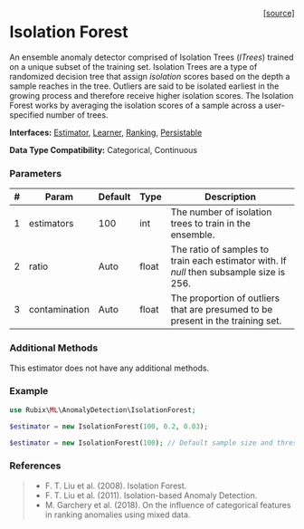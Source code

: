 <span style="float:right;"><a href="https://github.com/RubixML/RubixML/blob/master/src/AnomalyDetectors/IsolationForest.php">[source]</a></span>

# Isolation Forest
An ensemble anomaly detector comprised of Isolation Trees (*ITrees*) trained on a unique subset of the training set. Isolation Trees are a type of randomized decision tree that assign *isolation* scores based on the depth a sample reaches in the tree. Outliers are said to be isolated earliest in the growing process and therefore receive higher isolation scores. The Isolation Forest works by averaging the isolation scores of a sample across a user-specified number of trees.

**Interfaces:** [Estimator](../estimator.md), [Learner](../learner.md), [Ranking](../ranking.md), [Persistable](../persistable.md)

**Data Type Compatibility:** Categorical, Continuous

### Parameters
| # | Param | Default | Type | Description |
|---|---|---|---|---|
| 1 | estimators | 100 | int | The number of isolation trees to train in the ensemble. |
| 2 | ratio | Auto | float | The ratio of samples to train each estimator with. If *null* then subsample size is 256. |
| 3 | contamination | Auto | float | The proportion of outliers that are presumed to be present in the training set. |

### Additional Methods
This estimator does not have any additional methods.

### Example
```php
use Rubix\ML\AnomalyDetection\IsolationForest;

$estimator = new IsolationForest(100, 0.2, 0.03);

$estimator = new IsolationForest(100); // Default sample size and threshold
```

### References
>- F. T. Liu et al. (2008). Isolation Forest.
>- F. T. Liu et al. (2011). Isolation-based Anomaly Detection.
>- M. Garchery et al. (2018). On the influence of categorical features in ranking anomalies using mixed data.